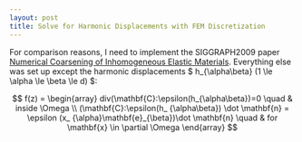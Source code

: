 ```yaml
---
layout: post
title: Solve for Harmonic Displacements with FEM Discretization
---
```


For comparison reasons, I need to implement the SIGGRAPH2009 paper [Numerical Coarsening of Inhomogeneous Elastic Materials](http://users.cms.caltech.edu/~owhadi/publications/KMOD09.pdf). Everything else was set up except the harmonic displacements $ h_{\alpha\beta} (1 \le \alpha \le \beta \le d) $:

$$
f(z) =
\begin{array}
div(\mathbf{C}:\epsilon(h_{\alpha\beta})=0 \quad & inside \Omega \\
(\mathbf{C}:\epsilon(h_ {\alpha\beta}) \dot \mathbf{n} = \epsilon (x_ {\alpha}\mathbf{e}_{\beta})\dot \mathbf{n} \quad & for \mathbf{x} \in \partial \Omega
\end{array}
$$
